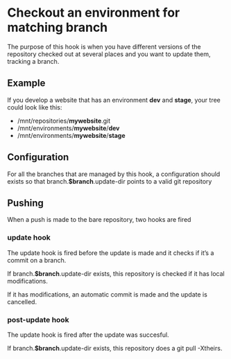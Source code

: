 # Checkout an environment for matching branch

The purpose of this hook is when you have different versions of the repository checked out at several places and you want to update them, tracking a branch.

## Example
If you develop a website that has an environment **dev** and **stage**, your tree could look like this:

 * /mnt/repositories/**mywebsite**.git
 * /mnt/environments/**mywebsite**/**dev**
 * /mnt/environments/**mywebsite**/**stage**

## Configuration
For all the branches that are managed by this hook, a configuration should exists so that branch.**$branch**.update-dir points to a valid git repository

## Pushing
When a push is made to the bare repository, two hooks are fired

### update hook
The update hook is fired before the update is made and it checks if it’s a commit on a branch.

If branch.**$branch**.update-dir exists, this repository is checked if it has local modifications.

If it has modifications, an automatic commit is made and the update is cancelled.

### post-update hook
The update hook is fired after the update was succesful.

If branch.**$branch**.update-dir exists, this repository does a git pull -Xtheirs.